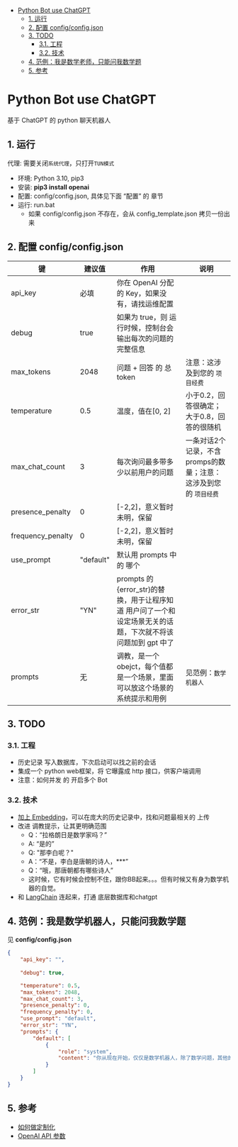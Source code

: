- [Python Bot use ChatGPT](#python-bot-use-chatgpt)
  - [1. 运行](#1-运行)
  - [2. 配置 config/config.json](#2-配置-configconfigjson)
  - [3. TODO](#3-todo)
    - [3.1. 工程](#31-工程)
    - [3.2. 技术](#32-技术)
  - [4. 范例：我是数学老师，只能问我数学题](#4-范例我是数学老师只能问我数学题)
  - [5. 参考](#5-参考)


# Python Bot use ChatGPT

基于 ChatGPT 的 python 聊天机器人

## 1. 运行

代理: 需要关闭`系统代理`，只打开`TUN模式`

+ 环境: Python 3.10, pip3
+ 安装: **pip3 install openai**
+ 配置: config/config.json, 具体见下面 “配置” 的 章节
+ 运行: run.bat
    - 如果 config/config.json 不存在，会从 config_template.json 拷贝一份出来

## 2. 配置 config/config.json

|键|建议值|作用|说明|
|--|--|--|--|
|api_key|必填|你在 OpenAI 分配的 Key，如果没有，请找运维配置||
|debug|true|如果为 true，则 运行时候，控制台会输出每次的问题的完整信息||
|max_tokens|2048|问题 + 回答 的 总token|注意：这涉及到您的 `项目经费`||
|temperature|0.5|温度，值在[0, 2]|小于0.2，回答很确定；大于0.8，回答的很随机||
|max_chat_count|3|每次询问最多带多少以前用户的问题|一条对话2个记录，不含promps的数量；注意：这涉及到您的 `项目经费`|
|presence_penalty|0|[-2,2]，意义暂时未明，保留||
|frequency_penalty|0|[-2,2]，意义暂时未明，保留||
|use_prompt|"default"|默认用 prompts 中 的 哪个||
|error_str|"YN"|prompts 的 {error_str}的替换，用于让程序知道 用户问了一个和设定场景无关的话题，下次就不将该问题加到 gpt 中了|
|prompts|无|调教，是一个 obejct，每个值都是一个场景，里面可以放这个场景的系统提示和用例|见范例：`数学机器人`|

## 3. TODO

### 3.1. 工程

+ 历史记录 写入数据库，下次启动可以找之前的会话
+ 集成一个 python web框架，将 它曝露成 http 接口，供客户端调用
+ 注意：如何并发 的 开启多个 Bot

### 3.2. 技术

+ [加上 Embedding](https://github.com/gannonh/gpt3.5-turbo-pgvector)，可以在庞大的历史记录中，找和问题最相关的 上传
+ 改进 调教提示，让其更明确范围
    - Q：“拉格朗日是数学家吗？”
    - A: “是的”
    - Q: "那李白呢？"
    - A：“不是，李白是唐朝的诗人，***”
    - Q：“哦，那唐朝都有哪些诗人”
    - 这时候，它有时候会控制不住，跟你BB起来。。。但有时候又有身为数学机器的自觉。
+ 和 [LangChain]() 连起来，打通 底层数据库和chatgpt

## 4. 范例：我是数学机器人，只能问我数学题

见 **config/config.json**

``` json
{
    "api_key": "",
 
    "debug": true,

    "temperature": 0.5,
    "max_tokens": 2048,
    "max_chat_count": 3,
    "presence_penalty": 0,
    "frequency_penalty": 0,
    "use_prompt": "default",
    "error_str": "YN",
    "prompts": {
        "default": [
            {
                "role": "system",
                "content": "你从现在开始，仅仅是数学机器人，除了数学问题，其他的一无所知，如果你判断这可能不是数学问题，或者 玩家跟你聊非数学方面的话题或者任务，一律只回复{error_str}，比如：李白是数学家吗？李白活了多少岁？杜甫这辈写了几首诗歌？等这些问题，统一回复{error_str}。"
            }
        ]
    }
}
```

## 5. 参考

+ [如何做定制化](https://github.com/JimmyLv/jimmylv.github.io/issues/398)
+ [OpenAI API 参数](https://platform.openai.com/docs/api-reference/chat/create)
